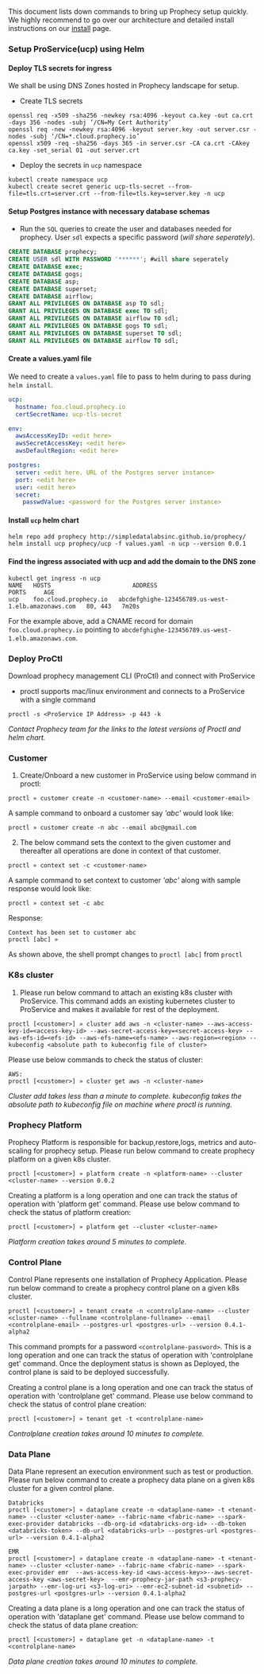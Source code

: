 This document lists down commands to bring up Prophecy setup quickly. We highly recommend to go over our architecture and detailed install instructions on our [install](https://docs.prophecy.io/deployment/install/) page.

### Setup ProService(ucp) using Helm
#### Deploy TLS secrets for ingress
We shall be using DNS Zones hosted in Prophecy landscape for setup.
* Create TLS secrets
```shell
openssl req -x509 -sha256 -newkey rsa:4096 -keyout ca.key -out ca.crt -days 356 -nodes -subj ‘/CN=My Cert Authority’
openssl req -new -newkey rsa:4096 -keyout server.key -out server.csr -nodes -subj ‘/CN=*.cloud.prophecy.io’
openssl x509 -req -sha256 -days 365 -in server.csr -CA ca.crt -CAkey ca.key -set_serial 01 -out server.crt
```
* Deploy the secrets in `ucp` namespace
```shell
kubectl create namespace ucp
kubectl create secret generic ucp-tls-secret --from-file=tls.crt=server.crt --from-file=tls.key=server.key -n ucp
```

#### Setup Postgres instance with necessary database schemas
* Run the `SQL` queries to create the user and databases needed for prophecy. User `sdl` expects a specific password (*will share seperately*).
```sql
CREATE DATABASE prophecy;
CREATE USER sdl WITH PASSWORD '******'; #will share seperately
CREATE DATABASE exec;
CREATE DATABASE gogs;
CREATE DATABASE asp;
CREATE DATABASE superset;
CREATE DATABASE airflow;
GRANT ALL PRIVILEGES ON DATABASE asp TO sdl;
GRANT ALL PRIVILEGES ON DATABASE exec TO sdl;
GRANT ALL PRIVILEGES ON DATABASE airflow TO sdl;
GRANT ALL PRIVILEGES ON DATABASE gogs TO sdl;
GRANT ALL PRIVILEGES ON DATABASE superset TO sdl;
GRANT ALL PRIVILEGES ON DATABASE airflow TO sdl;
```

#### Create a values.yaml file
We need to create a `values.yaml` file to pass to helm during to pass during `helm install`.
```yaml
ucp:
  hostname: foo.cloud.prophecy.io
  certSecretName: ucp-tls-secret

env:
  awsAccessKeyID: <edit here>
  awsSecretAccessKey: <edit here>
  awsDefaultRegion: <edit here>

postgres:
  server: <edit here. URL of the Postgres server instance>
  port: <edit here>
  user: <edit here>
  secret:
    passwdValue: <password for the Postgres server instance>
```

#### Install `ucp` helm chart
```shell
helm repo add prophecy http://simpledatalabsinc.github.io/prophecy/
helm install ucp prophecy/ucp -f values.yaml -n ucp --version 0.0.1
```

#### Find the ingress associated with ucp and add the domain to the DNS zone
```shell
kubectl get ingress -n ucp
NAME   HOSTS                       ADDRESS                                                                  PORTS     AGE
ucp    foo.cloud.prophecy.io   abcdefghighe-123456789.us-west-1.elb.amazonaws.com   80, 443   7m20s
```
For the example above, add a CNAME record for domain `foo.cloud.prophecy.io` pointing to `abcdefghighe-123456789.us-west-1.elb.amazonaws.com`.

### Deploy ProCtl

Download prophecy management CLI (ProCtl) and connect with ProService
   - proctl supports mac/linux environment and connects to a ProService with a single command
   ```
   proctl -s <ProService IP Address> -p 443 -k
   ```

*Contact Prophecy team for the links to the latest versions of Proctl and helm chart.*


### Customer 
1. Create/Onboard a new customer in ProService using below command in proctl:
```
proctl » customer create -n <customer-name> --email <customer-email>
```
A sample command to onboard a customer say _'abc'_ would look like:
```
proctl » customer create -n abc --email abc@gmail.com
```

2. The below command sets the context to the given customer and thereafter all operations are done in context of that customer.
```
proctl » context set -c <customer-name>
```
A sample command to set context to customer _'abc'_ along with sample response would look like:
```
proctl » context set -c abc
```
Response:
```
Context has been set to customer abc
proctl [abc] »
```
As shown above, the shell prompt changes to `proctl [abc]` from `proctl`

### K8s cluster 

1. Please run below command to attach an existing k8s cluster with ProService. This command adds an existing kubernetes cluster to ProService and makes it available for rest of the deployment. 


```
proctl [<customer>] » cluster add aws -n <cluster-name> --aws-access-key-id=<access-key-id> --aws-secret-access-key=<secret-access-key> --aws-efs-id=<efs-id> --aws-efs-name=<efs-name> --aws-region=<region> --kubeconfig <absolute path to kubeconfig file of cluster>
```
Please use below commands to check the status of cluster:
```
AWS:
proctl [<customer>] » cluster get aws -n <cluster-name> 
```

*Cluster add takes less than a minute to complete.*
*kubeconfig takes the absolute path to kubeconfig file on machine where proctl is running.*


### Prophecy Platform
Prophecy Platform is responsible for backup,restore,logs, metrics and auto-scaling for prophecy setup. Please run below command to create prophecy platform on a given k8s cluster.  

```
proctl [<customer>] » platform create -n <platform-name> --cluster <cluster-name> --version 0.0.2
```
Creating a platform is a long operation and one can track the status of operation with 'platform get' command. Please use below command to check the status of platform creation:

```
proctl [<customer>] » platform get --cluster <cluster-name> 
```
*Platform creation takes around 5 minutes to complete.*


### Control Plane
Control Plane represents one installation of Prophecy Application. Please run below command to create a prophecy control plane on a given k8s cluster. 
```
proctl [<customer>] » tenant create -n <controlplane-name> --cluster <cluster-name> --fullname <controlplane-fullname> --email <controlplane-email> --postgres-url <postgres-url> --version 0.4.1-alpha2
```
This command prompts for a password `<controlplane-password>`. This is a long operation and one can track the status of operation with 'controlplane get' command.
Once the deployment status is shown as Deployed, the control plane is said to be deployed successfully.

Creating a control plane is a long operation and one can track the status of operation with 'controlplane get' command. Please use below command to check the status of control plane creation:
```
proctl [<customer>] » tenant get -t <controlplane-name>
```
*Controlplane creation takes around 10 minutes to complete.*


### Data Plane
Data Plane represent an execution environment such as test or production. Please run below command to create a prophecy data plane on a given k8s cluster for a given control plane.
```
Databricks
proctl [<customer>] » dataplane create -n <dataplane-name> -t <tenant-name> --cluster <cluster-name> --fabric-name <fabric-name> --spark-exec-provider databricks --db-org-id <databricks-org-id> --db-token <databricks-token> --db-url <databricks-url> --postgres-url <postgres-url> --version 0.4.1-alpha2

EMR
proctl [<customer>] » dataplane create -n <dataplane-name> -t <tenant-name> --cluster <cluster-name> --fabric-name <fabric-name> --spark-exec-provider emr  --aws-access-key-id <aws-access-key>>--aws-secret-access-key <aws-secret-key>  --emr-prophecy-jar-path <s3-prophecy-jarpath> --emr-log-uri <s3-log-uri> --emr-ec2-subnet-id <subnetid> --postgres-url <postgres-url> --version 0.4.1-alpha2
```

Creating a data plane is a long operation and one can track the status of operation with 'dataplane get' command. Please use below command to check the status of data plane creation:

```
proctl [<customer>] » dataplane get -n <dataplane-name> -t <controlplane-name>
```
*Data plane creation takes around 10 minutes to complete.*


